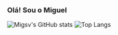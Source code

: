 ### Olá! Sou o Miguel

![Migsv's GitHub stats](https://github-readme-stats.vercel.app/api?username=migsv&show_icons=true&theme=dark)
![Top Langs](https://github-readme-stats.vercel.app/api/top-langs/?username=migsv&layout=compact&theme=dark)
